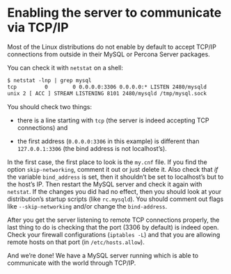 # Enabling the server to communicate via TCP/IP

Most of the Linux distributions do not enable by default to accept TCP/IP connections from outside in their MySQL or Percona Server packages.

You can check it with `netstat` on a shell:

```default
$ netstat -lnp | grep mysql
tcp         0        0 0.0.0.0:3306 0.0.0.0:* LISTEN 2480/mysqld
unix 2 [ ACC ] STREAM LISTENING 8101 2480/mysqld /tmp/mysql.sock
```

You should check two things:

* there is a line starting with `tcp` (the server is indeed accepting TCP connections) and

* the first address (`0.0.0.0:3306` in this example) is different than `127.0.0.1:3306` (the bind address is not localhost’s).

In the first case, the first place to look is the `my.cnf` file. If you find the option `skip-networking`, comment it out or just delete it. Also check that *if* the variable `bind_address` is set, then it shouldn’t be set to localhost’s but to the host’s IP. Then restart the MySQL server and check it again with `netstat`. If the changes you did had no effect, then you should look at your distribution’s startup scripts (like `rc.mysqld`). You should comment out flags like `--skip-networking` and/or change the `bind-address`.

After you get the server listening to remote TCP connections properly, the last thing to do is checking that the port (3306 by default) is indeed open. Check your firewall configurations (`iptables -L`) and that you are allowing remote hosts on that port (in `/etc/hosts.allow`).

And we’re done! We have a MySQL server running which is able to communicate with the world through TCP/IP.
